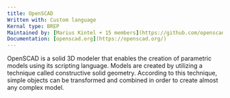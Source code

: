 ```yaml
---
title: OpenSCAD
Written with: Custom language
Kernal type: BREP
Maintained by: [Marius Kintel + 15 members](https://github.com/openscad)
Documentation: [openscad.org](https://openscad.org/)
---
```

OpenSCAD is a solid 3D modeler that enables the creation of parametric models using its scripting language. Models are created by utilizing a technique called constructive solid geometry. According to this technique, simple objects can be transformed and combined in order to create almost any complex model.